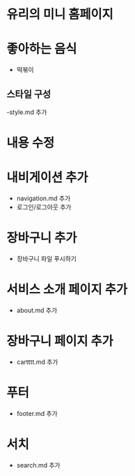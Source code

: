 # 유리의 미니 홈페이지

# 좋아하는 음식

- 떡볶이

## 스타일 구성

-style.md 추가

# 내용 수정

# 내비게이션 추가

- navigation.md 추가
- 로그인/로그아웃 추가

# 장바구니 추가

- 장바구니 파일 푸시하기

# 서비스 소개 페이지 추가

- about.md 추가

# 장바구니 페이지 추가

- cartttt.md 추가

# 푸터

- footer.md 추가

# 서치

- search.md 추가
